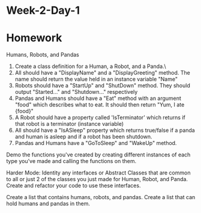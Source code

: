 # Week-2-Day-1


# Homework
Humans, Robots, and Pandas

1. Create a class definition for a Human, a Robot, and a Panda.\
2. All should have a "DisplayName" and a "DisplayGreeting" method. The name should return the value held in an instance variable "Name"
3. Robots should have a "StartUp" and "ShutDown" method. They should output "Started..." and "Shutdown..." respectively
4. Pandas and Humans should have a "Eat" method with an argument "food" which describes what to eat. It should then return "Yum, I ate {food}"
5. A Robot should have a property called 'IsTerminator' which returns if that robot is a terminator (instance variable)
6. All should have a "IsASleep" property which returns true/false if a panda and human is asleep and if a robot has been shutdown.
7. Pandas and Humans have a "GoToSleep" and "WakeUp" method.

Demo the functions you've created by creating different instances of each type you've made and calling the functions on them.

Harder Mode:
Identity any interfaces or Abstract Classes that are common to all or just 2 of the classes you just made for Human, Robot, and Panda. Create and refactor your code to use these interfaces.

Create a list that contains humans, robots, and pandas.
Create a list that can hold humans and pandas in them.
